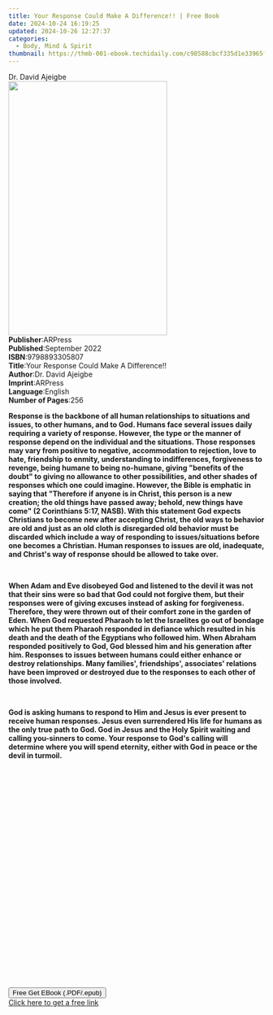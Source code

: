 ```yaml
---
title: Your Response Could Make A Difference!! | Free Book
date: 2024-10-24 16:19:25
updated: 2024-10-26 12:27:37
categories:
  - Body, Mind & Spirit
thumbnail: https://thmb-001-ebook.techidaily.com/c98588cbcf335d1e33965f00490eba56b86fe99af9370265e97b5dda502e4845.jpg
---
```

<main id="book-container">
  <div class="flex flex-col">
    <div class="book-brief flex-1 py-6 px-4 sm:p-6 md:py-10 md:px-8">
      <!-- brief-->
      <div class="book-brief-main">Dr. David Ajeigbe</div>
    </div>
    <div
      class="book-meta-info flex-1 grid gap-4 col-start-1 col-end-3 row-start-1 sm:mb-6 sm:grid-cols-4 lg:gap-6 lg:col-start-2 lg:row-end-6 lg:row-span-6 lg:mb-0"
    >
      <div
        class="book-meta-info-left place-content-center mt-4 p-4 text-sm leading-6 col-start-2 col-span-2 dark:text-slate-400"
      >
        <img
          class="w-full h-500 object-cover rounded-lg sm:h-255 sm:col-span-2 lg:col-span-full"
          src="https://img-001-ebook.techidaily.com/cdba1a35f354a80178a5fd65cab19729e21dd0f03246715d1973fd469858df78.jpg"
          alt=""
          width="312"
          height="500"
        />
      </div>
      <div
        class="book-meta-info-right mt-2 col-start-1 row-start-2 col-span-3 self-center"
      >
        <!-- meta data  -->
        <div class="flex flex-col px-4 md:px-8">
          <div class="flex-1">
            <strong>Publisher</strong>:<span class="px-2">ARPress</span>
          </div>
          <div class="flex-1">
            <strong>Published</strong>:<span class="px-2">September 2022</span>
          </div>
          <div class="flex-1">
            <strong>ISBN</strong>:<span class="px-2">9798893305807</span>
          </div>
          <div class="flex-1">
            <strong>Title</strong>:<span class="px-2"
              >Your Response Could Make A Difference!!</span
            >
          </div>
          <div class="flex-1">
            <strong>Author</strong>:<span class="px-2">Dr. David Ajeigbe</span>
          </div>
          <div class="flex-1">
            <strong>Imprint</strong>:<span class="px-2">ARPress</span>
          </div>
          <div class="flex-1">
            <strong>Language</strong>:<span class="px-2">English</span>
          </div>
          <div class="flex-1">
            <strong>Number of Pages</strong>:<span class="px-2">256</span>
          </div>
        </div>
      </div>
    </div>
    <div class="book-description flex-1 py-6 px-4 sm:p-6 md:py-10 md:px-8">
      <div class="book-description-main">
        <div accordion-content="" id="description">
          <p class="ql-align-justify">
            <strong
              >Response is the backbone of all human relationships to situations
              and issues, to other humans, and to God. Humans face several
              issues daily requiring a variety of response. However, the type or
              the manner of response depend on the individual and the
              situations. Those responses may vary from positive to negative,
              accommodation to rejection, love to hate, friendship to enmity,
              understanding to indifferences, forgiveness to revenge, being
              humane to being no-humane, giving "benefits of the doubt" to
              giving no allowance to other possibilities, and other shades of
              responses which one could imagine. However, the Bible is emphatic
              in saying that "Therefore if anyone is in Christ, this person is a
              new creation; the old things have passed away; behold, new things
              have come" (2 Corinthians 5:17, NASB). With this statement God
              expects Christians to become new after accepting Christ, the old
              ways to behavior are old and just as an old cloth is disregarded
              old behavior must be discarded which include a way of responding
              to issues/situations before one becomes a Christian. Human
              responses to issues are old, inadequate, and Christ's way of
              response should be allowed to take over.</strong
            >
          </p>
          <p class="ql-align-justify"><br /></p>
          <p class="ql-align-justify">
            <strong
              >When Adam and Eve disobeyed God and listened to the devil it was
              not that their sins were so bad that God could not forgive them,
              but their responses were of giving excuses instead of asking for
              forgiveness. Therefore, they were thrown out of their comfort zone
              in the garden of Eden. When God requested Pharaoh to let the
              Israelites go out of bondage which he put them Pharaoh responded
              in defiance which resulted in his death and the death of the
              Egyptians who followed him. When Abraham responded positively to
              God, God blessed him and his generation after him. Responses to
              issues between humans could either enhance or destroy
              relationships. Many families', friendships', associates' relations
              have been improved or destroyed due to the responses to each other
              of those involved.
            </strong>
          </p>
          <p class="ql-align-justify"><br /></p>
          <p class="ql-align-justify">
            <strong
              >God is asking humans to respond to Him and Jesus is ever present
              to receive human responses. Jesus even surrendered His life for
              humans as the only true path to God. God in Jesus and the Holy
              Spirit waiting and calling you-sinners to come. Your response to
              God's calling will determine where you will spend eternity, either
              with God in peace or the devil in turmoil.
            </strong>
          </p>
          <p class="ql-align-justify"><br /></p>
          <p class="ql-align-justify"><br /></p>
          <p class="ql-align-justify"><br /></p>
          <p class="ql-align-justify"><br /></p>
          <p class="ql-align-justify"><br /></p>
          <p class="ql-align-justify"><br /></p>
          <p class="ql-align-justify"><br /></p>
          <p class="ql-align-justify"><br /></p>
          <p class="ql-align-justify"><br /></p>
          <p class="ql-align-justify"><br /></p>
          <p class="ql-align-justify"><br /></p>
          <p class="ql-align-justify"><br /></p>
          <p class="ql-align-justify"><br /></p>
          <p><br /></p>
        </div>
        <div class="accordion-fader"></div>
      </div>
    </div>
    <div class="book-excerpts flex-1 py-6 px-4 sm:p-6 md:py-10 md:px-8"></div>
    <div
      class="book-about-author flex-1 py-6 px-4 sm:p-6 md:py-10 md:px-8"
    ></div>
    <div class="book-free-get flex-1 py-6 px-4 sm:p-6 md:py-10 md:px-8">
      <button
        id="btn-free-get"
        class="bg-blue-500 hover:bg-blue-700 text-white font-bold py-2 px-4 rounded"
      >
        Free Get EBook (.PDF/.epub)
      </button>
      <div id="countdown-display" class="px-2 text-lg mt-2"></div>
      <a
        id="free-link"
        class="hidden bg-blue-500 hover:bg-blue-700 text-white font-bold py-2 px-4 rounded"
        href="https://www.ebooks.com/en-us/book/211374403/your-response-could-make-a-difference/dr-david-ajeigbe/"
        target="_blank"
        >Click here to get a free link</a
      >
    </div>
    <script>
      let countdownTime = 0;
      let countdownInterval = null;
      document
        .getElementById('btn-free-get')
        .addEventListener('click', startCountdown);
      function startCountdown() {
        countdownTime = new Date().getTime() + 60000 * 3;
        countdownInterval = setInterval(updateCountdown, 1000);
        document.getElementById('btn-free-get').disabled = true;
        document
          .getElementById('btn-free-get')
          .classList.add('bg-gray-500', 'cursor-not-allowed');
      }
      function updateCountdown() {
        let currentTime = new Date().getTime();
        let timeLeft = countdownTime - currentTime;
        let secondsLeft = Math.floor(timeLeft / 1000);
        document.getElementById('countdown-display').innerHTML =
          `Remaining time: ${secondsLeft} seconds.`;
        if (secondsLeft <= 0) {
          clearInterval(countdownInterval);
          document.getElementById('btn-free-get').classList.add('hidden');
          document.getElementById('free-link').classList.remove('hidden');
          document.getElementById('countdown-display').innerHTML = '';
        }
      }
    </script>
  </div>
</main>
